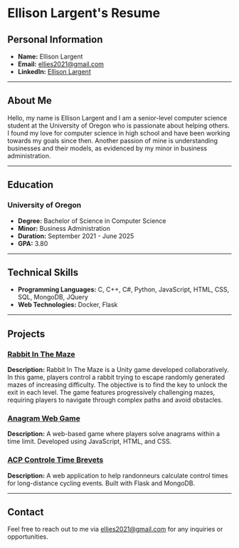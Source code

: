 # Ellison Largent's Resume

## Personal Information

- **Name:** Ellison Largent
- **Email:** [ellies2021@gmail.com](mailto:ellies2021@gmail.com)
- **LinkedIn:** [Ellison Largent]([www.linkedin.com/in/ellisonschillinglargent](https://www.linkedin.com/in/ellisonlargent/))

---

## About Me

Hello, my name is Ellison Largent and I am a senior-level computer science student at the University of Oregon who is passionate about helping others. I found my love for computer science in high school and have been working towards my goals since then. Another passion of mine is understanding businesses and their models, as evidenced by my minor in business administration. 

---

## Education

### University of Oregon
- **Degree:** Bachelor of Science in Computer Science
- **Minor:** Business Administration
- **Duration:** September 2021 - June 2025
- **GPA:** 3.80

---

## Technical Skills

- **Programming Languages:** C, C++, C#, Python, JavaScript, HTML, CSS, SQL, MongoDB, JQuery
- **Web Technologies:** Docker, Flask

---

## Projects

### [Rabbit In The Maze](https://github.com/Ellison-Schilling/RabbitInTheMaze)
**Description:** Rabbit In The Maze is a Unity game developed collaboratively. In this game, players control a rabbit trying to escape randomly generated mazes of increasing difficulty. The objective is to find the key to unlock the exit in each level. The game features progressively challenging mazes, requiring players to navigate through complex paths and avoid obstacles.

### [Anagram Web Game](https://github.com/Ellison-Schilling/Annagram-Web-Game)
**Description:** A web-based game where players solve anagrams within a time limit. Developed using JavaScript, HTML, and CSS.

### [ACP Controle Time Brevets](https://github.com/Ellison-Schilling/ACP-Controle-Times-Brevets)
**Description:** A web application to help randonneurs calculate control times for long-distance cycling events. Built with Flask and MongoDB.

---

## Contact

Feel free to reach out to me via [ellies2021@gmail.com](mailto:ellies2021@gmail.com) for any inquiries or opportunities.

